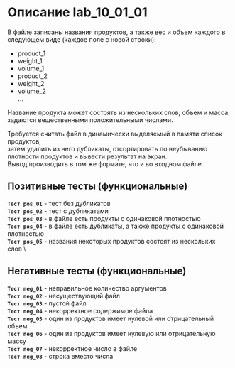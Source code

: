 # Описание lab_10_01_01

В файле записаны названия продуктов, а также вес и объем каждого 
в следующем виде (каждое поле с новой строки):

- product_1
- weight_1
- volume_1
- product_2
- weight_2
- volume_2 \
...

Название продукта может состоять из нескольких слов, объем и масса \
задаются вещественными положительными числами.

Требуется считать файл в динамически выделяемый в памяти список продуктов, \
затем удалить из него дубликаты, отсортировать по неубыванию плотности продуктов и вывести результат на экран. \
Вывод производить в том же формате, что и во входном файле.

## Позитивные тесты (функциональные)

**`Тест pos_01`** - тест без дубликатов \
**`Тест pos_02`** - тест с дубликатами \
**`Тест pos_03`** - в файле есть продукты с одинаковой плотностью \
**`Тест pos_04`** - в файле есть дубликаты, а также продукты с одинаковой плотностью \
**`Тест pos_05`** - названия некоторых продуктов состоят из нескольких слов \

## Негативные тесты (функциональные)

**`Тест neg_01`** - неправильное количество аргументов \
**`Тест neg_02`** - несуществующий файл \
**`Тест neg_03`** - пустой файл \
**`Тест neg_04`** - некорректное содержимое файла \
**`Тест neg_05`** - один из продуктов имеет нулевой или отрицательный объем \
**`Тест neg_06`** - один из продуктов имеет нулевую или отрицательную массу \
**`Тест neg_07`** - некорректное число в файле \
**`Тест neg_08`** - строка вместо числа
